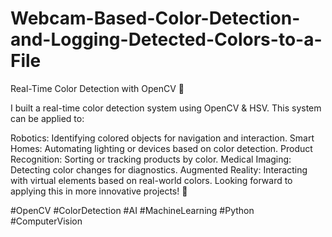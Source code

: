 # Webcam-Based-Color-Detection-and-Logging-Detected-Colors-to-a-File

Real-Time Color Detection with OpenCV 🎨

I built a real-time color detection system using OpenCV & HSV. This system can be applied to:

Robotics: Identifying colored objects for navigation and interaction.
Smart Homes: Automating lighting or devices based on color detection.
Product Recognition: Sorting or tracking products by color.
Medical Imaging: Detecting color changes for diagnostics.
Augmented Reality: Interacting with virtual elements based on real-world colors.
Looking forward to applying this in more innovative projects! 🚀

#OpenCV #ColorDetection #AI #MachineLearning #Python #ComputerVision
